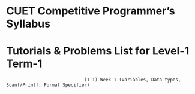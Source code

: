 # CUET Competitive Programmer’s Syllabus

# Tutorials & Problems List for Level-1 Term-1

                                 (1-1) Week 1 (Variables, Data types, Scanf/Printf, Format Specifier)
